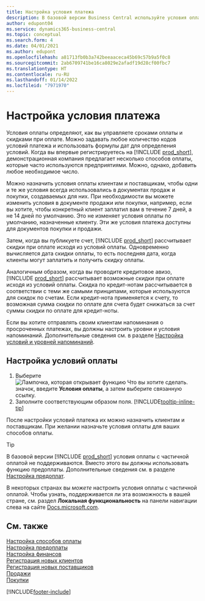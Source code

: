 ```yaml
---
title: Настройка условия платежа
description: В базовой версии Business Central используйте условия оплаты для управления сроками оплаты и скидками на оплату.
author: edupont04
ms.service: dynamics365-business-central
ms.topic: conceptual
ms.search.form: 4
ms.date: 04/01/2021
ms.author: edupont
ms.openlocfilehash: a81713fb0b3a742beeaaceca45b69c57b9a5f0c8
ms.sourcegitcommit: 2ab6709741be16ca8029e2afadf19d28cf00fbc7
ms.translationtype: HT
ms.contentlocale: ru-RU
ms.lasthandoff: 01/14/2022
ms.locfileid: "7971970"
---
```

# <a name="set-up-payment-terms"></a>Настройка условия платежа

Условия оплаты определяют, как вы управляете сроками оплаты и скидками при оплате. Можно задавать любое количество кодов условий платежа и использовать формулы дат для определения условий. Когда вы впервые регистрируетесь на [!INCLUDE [prod_short](includes/prod_short.md)], демонстрационная компания предлагает несколько способов оплаты, которые часто используются предприятиями. Можно, однако, добавить любое необходимое число.  

Можно назначить условия оплаты клиентам и поставщикам, чтобы одни и те же условия всегда использовались в документах продаж и покупки, создаваемых для них. При необходимости вы можете изменить условия в документе продажи или покупки, например, если вы хотите, чтобы конкретный клиент заплатил вам в течение 7 дней, а не 14 дней по умолчанию. Это не изменяет условия оплаты по умолчанию, назначенные клиенту. Эти же условия платежа доступны для документов покупки и продажи.

Затем, когда вы публикуете счет, [!INCLUDE [prod_short](includes/prod_short.md)] рассчитывает скидки при оплате исходя из условий оплаты. Одновременно вычисляется дата скидки оплаты, то есть последняя дата, когда клиенты могут заплатить и получить скидку оплаты.  

Аналогичным образом, когда вы проводите кредитовое авизо, [!INCLUDE [prod_short](includes/prod_short.md)] рассчитывает возможные скидки при оплате исходя из условий оплаты. Скидка по кредит-нотам рассчитывается в соответствии с теми же самыми принципами, которые используются для скидок по счетам. Если кредит-нота применяется к счету, то возможная сумма скидки по оплате для счета будет снижаться за счет суммы скидки по оплате для кредит-ноты.  

Если вы хотите отправлять своим клиентам напоминания о просроченных платежах, вы должны настроить уровни и условия напоминаний. Дополнительные сведения см. в разделе [Настройка условий и уровней напоминаний](finance-setup-reminders.md).  

## <a name="to-set-up-payment-terms"></a>Настройка условий оплаты

1. Выберите ![Лампочка, которая открывает функцию Что вы хотите сделать.](media/ui-search/search_small.png "Что вы хотите сделать") значок, введите **Условия оплаты**, а затем выберите связанную ссылку.  
2. Заполните соответствующим образом поля. [!INCLUDE[tooltip-inline-tip](includes/tooltip-inline-tip_md.md)]  

После настройки условий платежа их можно назначить клиентам и поставщикам. При желании назначьте условия оплаты для ваших способов оплаты.  

> [!TIP]
> В базовой версии [!INCLUDE [prod_short](includes/prod_short.md)] условия оплаты с частичной оплатой не поддерживаются. Вместо этого вы должны использовать функцию предоплаты. Дополнительные сведения см. в разделе [Настройка предоплат](finance-set-up-prepayments.md).
>
> В некоторых странах вы *можете* настроить условия оплаты с частичной оплатой. Чтобы узнать, поддерживается ли эта возможность в вашей стране, см. раздел **Локальная функциональность** на панели навигации слева на сайте [Docs.microsoft.com](about-localization.md).

## <a name="see-also"></a>См. также

[Настройка способов оплаты](finance-payment-methods.md)  
[Настройка предоплаты](finance-set-up-prepayments.md)  
[Настройка финансов](finance-setup-finance.md)  
[Регистрация новых клиентов](sales-how-register-new-customers.md)  
[Регистрация новых поставщиков](purchasing-how-register-new-vendors.md)  
[Продажи](sales-manage-sales.md)  
[Покупки](purchasing-manage-purchasing.md)  


[!INCLUDE[footer-include](includes/footer-banner.md)]